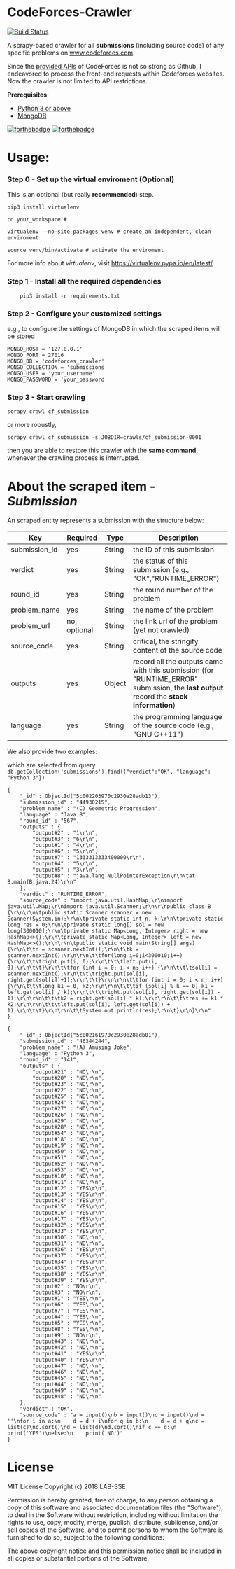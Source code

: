 # CodeForces-Crawler 
[![Build Status](https://travis-ci.org/jaki2012/codeforces_crawler.svg?branch=master)](https://travis-ci.org/jaki2012/codeforces_crawler)


A scrapy-based crawler for all **submissions** (including source code) of any specific problems on www.codeforces.com.

Since the [provided APIs](https://codeforces.com/api/help/objects) of CodeForces is not so strong as Github, I endeavored to process the front-end requests within Codeforces websites. Now the crawler is not limited to API restrictions.  

**Prerequisites**:  
- [Python 3 or above](https://www.python.org/)
- [MongoDB](https://www.mongodb.com/)

[![forthebadge](https://forthebadge.com/images/badges/made-with-python.svg)](https://forthebadge.com)
[![forthebadge](https://forthebadge.com/images/badges/built-by-codebabes.svg)](https://forthebadge.com)

# Usage:
### Step 0 - Set up the virtual enviroment (Optional)
This is an optional (but really **recommended**) step.
```
pip3 install virtualenv

cd your_workspace # 

virtualenv --no-site-packages venv # create an independent, clean enviroment

source venv/bin/activate # activate the enviroment
```
For more info about *virtualenv*, visit https://virtualenv.pypa.io/en/latest/

### Step 1 - Install all the required dependencies
```
    pip3 install -r requirements.txt
```

### Step 2 - Configure your customized settings 
e.g., to configure the settings of MongoDB in which the scraped items will be stored
```
MONGO_HOST = '127.0.0.1'
MONGO_PORT = 27016
MONGO_DB = 'codeforces_crawler'
MONGO_COLLECTION = 'submissions'
MONGO_USER = 'your_username'
MONGO_PASSWORD = 'your_password'
```

### Step 3 - Start crawling
```
scrapy crawl cf_submission
```
or more robustly,
```
scrapy crawl cf_submission -s JOBDIR=crawls/cf_submission-0001
```
then you are able to restore this crawler with the **same command**, whenever the crawling process is interrupted.


# About the scraped item - *Submission*
An scraped entity represents a submission with the structure below:

| Key           | Required     | Type   | Description                                                                                                                    |
| ------------- | ------------ | ------ | ------------------------------------------------------------------------------------------------------------------------------ |
| submission_id | yes          | String | the ID of this submission                                                                                                      |
| verdict       | yes          | String | the status of this submission (e.g., "OK","RUNTIME_ERROR")                                                                                                  |
| round_id      | yes          | String | the round number of the problem                                                                                                |
| problem_name  | yes          | String | the name of the problem                                                                                                        |
| problem_url   | no, optional | String | the link url of the problem (yet not crawled)                                                                                       |
| source_code   | yes          | String | critical, the stringify content of the source code                                                                             |
| outputs       | yes          | Object | record all the outputs came with this submission (for "RUNTIME_ERROR" submission, the **last output** record the **stack information**) |
| language      | yes          | String | the programming language of the source code (e.g., "GNU C++11")   |
 
We also provide two examples:

which are selected from query `db.getCollection('submissions').find({"verdict":"OK", "language": "Python 3"})`
```
{
    "_id" : ObjectId("5c002203970c2930e28adb13"),
    "submission_id" : "44930215",
    "problem_name" : "(C) Geometric Progression",
    "language" : "Java 8",
    "round_id" : "567",
    "outputs" : {
        "output#2" : "1\r\n",
        "output#3" : "6\r\n",
        "output#1" : "4\r\n",
        "output#6" : "5\r\n",
        "output#7" : "1333313333400000\r\n",
        "output#4" : "5\r\n",
        "output#5" : "3\r\n",
        "output#8" : "java.lang.NullPointerException\r\n\tat B.main(B.java:24)\r\n"
    },
    "verdict" : "RUNTIME_ERROR",
    "source_code" : "import java.util.HashMap;\r\nimport java.util.Map;\r\nimport java.util.Scanner;\r\n\r\npublic class B {\r\n\r\n\tpublic static Scanner scanner = new Scanner(System.in);\r\n\tprivate static int n, k;\r\n\tprivate static long res = 0;\r\n\tprivate static long[] sol = new long[300010];\r\n\tprivate static Map<Long, Integer> right = new HashMap<>();\r\n\tprivate static Map<Long, Integer> left = new HashMap<>();\r\n\r\n\tpublic static void main(String[] args) {\r\n\t\tn = scanner.nextInt();\r\n\t\tk = scanner.nextInt();\r\n\r\n\t\tfor(long i=0;i<300010;i++) {\r\n\t\t\tright.put(i, 0);\r\n\t\t\tleft.put(i, 0);\r\n\t\t}\r\n\t\tfor (int i = 0; i < n; i++) {\r\n\t\t\tsol[i] = scanner.nextInt();\r\n\t\t\tright.put(sol[i], right.get(sol[i])+1);\r\n\t\t}\r\n\r\n\t\tfor (int i = 0; i < n; i++) {\r\n\t\t\tlong k1 = 0, k2;\r\n\r\n\t\t\tif (sol[i] % k == 0) k1 = left.get(sol[i] / k);\r\n\t\t\tright.put(sol[i], right.get(sol[i]) - 1);\r\n\r\n\t\t\tk2 = right.get(sol[i] * k);\r\n\r\n\t\t\tres += k1 * k2;\r\n\r\n\t\t\tleft.put(sol[i], left.get(sol[i]) + 1);\r\n\t\t}\r\n\r\n\t\tSystem.out.println(res);\r\n\t}\r\n}\r\n"
}

{
    "_id" : ObjectId("5c002161970c2930e28adb01"),
    "submission_id" : "46344244",
    "problem_name" : "(A) Amusing Joke",
    "language" : "Python 3",
    "round_id" : "141",
    "outputs" : {
        "output#21" : "NO\r\n",
        "output#20" : "NO\r\n",
        "output#23" : "NO\r\n",
        "output#22" : "NO\r\n",
        "output#25" : "NO\r\n",
        "output#24" : "NO\r\n",
        "output#27" : "NO\r\n",
        "output#26" : "NO\r\n",
        "output#29" : "NO\r\n",
        "output#28" : "NO\r\n",
        "output#54" : "NO\r\n",
        "output#18" : "NO\r\n",
        "output#19" : "NO\r\n",
        "output#50" : "NO\r\n",
        "output#51" : "NO\r\n",
        "output#52" : "NO\r\n",
        "output#53" : "NO\r\n",
        "output#10" : "NO\r\n",
        "output#11" : "NO\r\n",
        "output#12" : "YES\r\n",
        "output#13" : "YES\r\n",
        "output#14" : "YES\r\n",
        "output#15" : "YES\r\n",
        "output#16" : "YES\r\n",
        "output#17" : "YES\r\n",
        "output#32" : "YES\r\n",
        "output#33" : "YES\r\n",
        "output#30" : "NO\r\n",
        "output#31" : "NO\r\n",
        "output#36" : "YES\r\n",
        "output#37" : "YES\r\n",
        "output#34" : "YES\r\n",
        "output#35" : "YES\r\n",
        "output#38" : "YES\r\n",
        "output#39" : "YES\r\n",
        "output#2" : "NO\r\n",
        "output#3" : "NO\r\n",
        "output#1" : "YES\r\n",
        "output#6" : "YES\r\n",
        "output#7" : "YES\r\n",
        "output#4" : "YES\r\n",
        "output#5" : "YES\r\n",
        "output#8" : "YES\r\n",
        "output#9" : "NO\r\n",
        "output#43" : "NO\r\n",
        "output#42" : "NO\r\n",
        "output#41" : "YES\r\n",
        "output#40" : "YES\r\n",
        "output#47" : "NO\r\n",
        "output#46" : "NO\r\n",
        "output#45" : "NO\r\n",
        "output#44" : "NO\r\n",
        "output#49" : "NO\r\n",
        "output#48" : "NO\r\n"
    },
    "verdict" : "OK",
    "source_code" : "a = input()\nb = input()\nc = input()\nd = ''\nfor i in a:\n    d = d + i\nfor q in b:\n    d = d + q\nc = list(c)\nc.sort()\nd = list(d)\nd.sort()\nif c == d:\n    print('YES')\nelse:\n    print('NO')"
}

```
# License
MIT License
Copyright (c) 2018 LAB-SSE

Permission is hereby granted, free of charge, to any person obtaining a copy of this software and associated documentation files (the "Software"), to deal in the Software without restriction, including without limitation the rights to use, copy, modify, merge, publish, distribute, sublicense, and/or sell copies of the Software, and to permit persons to whom the Software is furnished to do so, subject to the following conditions:

The above copyright notice and this permission notice shall be included in all copies or substantial portions of the Software.

